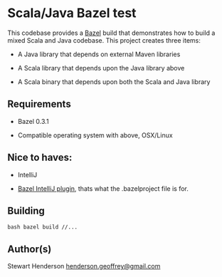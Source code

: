 # Scala/Java Bazel test

This codebase provides a [Bazel](https://bazel.io) build that demonstrates how to build a mixed
Scala and Java codebase.  This project creates three items:

  * A Java library that depends on external Maven libraries

  * A Scala library that depends upon the Java library above

  * A Scala binary that depends upon both the Scala and Java library

## Requirements

  * Bazel 0.3.1

  * Compatible operating system with above, OSX/Linux

## Nice to haves:

  * IntelliJ

  * [Bazel IntelliJ plugin](http://ij.bazel.io/), thats what the .bazelproject file is for.

## Building

  ``bash
  bazel build //...
  ``

## Author(s)

Stewart Henderson <henderson.geoffrey@gmail.com>
